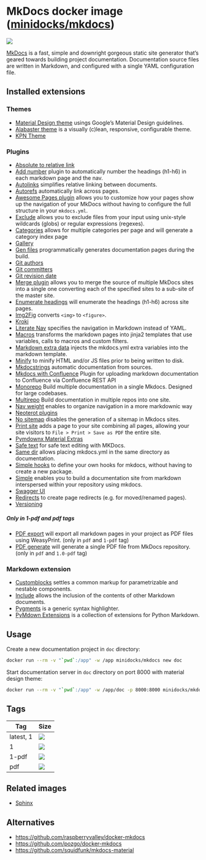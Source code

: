 MkDocs docker image ([minidocks/mkdocs](https://hub.docker.com/r/minidocks/mkdocs))
===================================================================================

![](https://www.fullstackpython.com/img/logos/mkdocs.jpg)

[MkDocs](https://www.mkdocs.org/) is a fast, simple and downright gorgeous
static site generator that’s geared towards building project documentation.
Documentation source files are written in Markdown, and configured with a single
YAML configuration file.

Installed extensions
--------------------

### Themes

- [Material Design theme](https://squidfunk.github.io/mkdocs-material/) usings
  Google’s Material Design guidelines.
- [Alabaster theme](https://mkdocs-alabaster.ale.sh/) is a visually (c)lean,
  responsive, configurable theme.
- [KPN Theme](https://kpn.github.io/mkdocs-kpn-theme/)

### Plugins

- [Absolute to relative link](https://github.com/sander76/mkdocs-abs-rel-plugin)
- [Add number](https://github.com/ignorantshr/mkdocs-add-number-plugin) plugin
  to automatically number the headings (h1-h6) in each markdown page and the
  nav.
- [Autolinks](https://github.com/midnightprioriem/mkdocs-autolinks-plugin/)
  simplifies relative linking between documents.
- [Autorefs](https://github.com/mkdocstrings/autorefs) automatically link across
  pages.
- [Awesome Pages
  plugin](https://github.com/lukasgeiter/mkdocs-awesome-pages-plugin) allows you
  to customize how your pages show up the navigation of your MkDocs without
  having to configure the full structure in your `mkdocs.yml`.
- [Exclude](https://github.com/apenwarr/mkdocs-exclude) allows you to exclude
  files from your input using unix-style wildcards (globs) or regular
  expressions (regexes).
- [Categories](https://github.com/EddyLuten/mkdocs-categories-plugin) allows for
  multiple categories per page and will generate a category index page
- [Gallery](https://smarie.github.io/mkdocs-gallery/)
- [Gen files](https://oprypin.github.io/mkdocs-gen-files/) programmatically
  generates documentation pages during the build.
- [Git authors](https://github.com/timvink/mkdocs-git-authors-plugin)
- [Git committers](https://github.com/ojacques/mkdocs-git-committers-plugin-2)
- [Git revision
  date](https://github.com/timvink/mkdocs-git-revision-date-localized-plugin)
- [Merge plugin](https://github.com/ovasquez/mkdocs-merge) allows you to merge
  the source of multiple MkDocs sites into a single one converting each of the
  specified sites to a sub-site of the master site.
- [Enumerate
  headings](https://github.com/timvink/mkdocs-enumerate-headings-plugin) will
  enumerate the headings (h1-h6) across site pages.
- [Img2Fig](https://github.com/stuebersystems/mkdocs-img2fig-plugin) converts
  `<img>` to `<figure>`.
- [Kroki](https://github.com/AVATEAM-IT-SYSTEMHAUS/mkdocs-kroki-plugin)
- [Literate Nav](https://oprypin.github.io/mkdocs-literate-nav/) specifies the
  navigation in Markdown instead of YAML.
- [Macros](https://github.com/fralau/mkdocs_macros_plugin) transforms the
  markdown pages into jinja2 templates that use variables, calls to macros and
  custom filters.
- [Markdown extra
  data](https://github.com/rosscdh/mkdocs-markdownextradata-plugin) injects the
  mkdocs.yml extra variables into the markdown template.
- [Minify](https://github.com/byrnereese/mkdocs-minify-plugin) to minify HTML
  and/or JS files prior to being written to disk.
- [Mkdocstrings](https://mkdocstrings.github.io/) automatic documentation from
  sources.
- [Mkdocs with
  Confluence](https://github.com/pawelsikora/mkdocs-with-confluence/) Plugin for
  uploading markdown documentation to Confluence via Confluence REST API
- [Monorepo](https://github.com/spotify/mkdocs-monorepo-plugin) Build multiple
  documentation in a single Mkdocs. Designed for large codebases.
- [Multirepo](https://github.com/jdoiro3/mkdocs-multirepo-plugin) Build
  documentation in multiple repos into one site.
- [Nav weight](https://github.com/shu307/mkdocs-nav-weight) enables to organize
  navigation in a more markdownic way
- [Neoterot plugins](https://www.neoteroi.dev/mkdocs-plugins/)
- [No sitemap](https://github.com/leonardehrenfried/mkdocs-no-sitemap-plugin)
  disables the generation of a sitemap in Mkdocs sites.
- [Print site](https://timvink.github.io/mkdocs-print-site-plugin/index.html)
  adds a page to your site combining all pages, allowing your site visitors to
  `File > Print > Save as PDF` the entire site.
- [Pymdownx Material
  Extras](https://github.com/facelessuser/mkdocs_pymdownx_material_extras)
- [Safe text](https://github.com/raimon49/mkdocs-safe-text-plugin) for safe text
  editing with MKDocs.
- [Same dir](https://oprypin.github.io/mkdocs-same-dir/) allows placing
  mkdocs.yml in the same directory as documentation.
- [Simple hooks](https://github.com/aklajnert/mkdocs-simple-hooks) to define
  your own hooks for mkdocs, without having to create a new package.
- [Simple](https://www.althack.dev/mkdocs-simple-plugin) enables you to build a
  documentation site from markdown interspersed within your repository using
  mkdocs.
- [Swagger UI](https://blueswen.github.io/mkdocs-swagger-ui-tag/)
- [Redirects](https://github.com/datarobot/mkdocs-redirects) to create page
  redirects (e.g. for moved/renamed pages).
- [Versioning](https://github.com/zayd62/mkdocs-versioning)

##### Only in 1-pdf and pdf tags

- [PDF export](https://github.com/zhaoterryy/mkdocs-pdf-export-plugin) will
  export all markdown pages in your project as PDF files using WeasyPrint. (only
  in `pdf` and `1-pdf` tag)
- [PDF generate](https://github.com/orzih/mkdocs-with-pdf) will generate a
  single PDF file from MkDocs repository. (only in `pdf` and `1.0-pdf` tag)

### Markdown extension

- [Customblocks](https://github.com/vokimon/markdown-customblocks) settles a
  common markup for parametrizable and nestable components.
- [Include](https://github.com/cmacmackin/markdown-include/) allows the
  inclusion of the contents of other Markdown documents.
- [Pygments](http://pygments.org/) is a generic syntax highlighter.
- [PyMdown Extensions](https://facelessuser.github.io/pymdown-extensions/) is a
  collection of extensions for Python Markdown.

Usage
-----

Create a new documentation project in `doc` directory:

```bash
docker run --rm -v "`pwd`:/app" -w /app minidocks/mkdocs new doc
```

Start documentation server in `doc` directory on port 8000 with material design
theme:

```bash
docker run --rm -v "`pwd`:/app" -w /app/doc -p 8000:8000 minidocks/mkdocs serve -a 0.0.0.0:8000 -t material
```

Tags
----

| Tag       | Size                                                                                                           |
|-----------|----------------------------------------------------------------------------------------------------------------|
| latest, 1 | ![](https://img.shields.io/docker/image-size/minidocks/mkdocs/latest?style=flat-square&logo=docker&label=size) |
| 1         | ![](https://img.shields.io/docker/image-size/minidocks/mkdocs/1?style=flat-square&logo=docker&label=size)      |
| 1-pdf     | ![](https://img.shields.io/docker/image-size/minidocks/mkdocs/1-pdf?style=flat-square&logo=docker&label=size)  |
| pdf       | ![](https://img.shields.io/docker/image-size/minidocks/mkdocs/pdf?style=flat-square&logo=docker&label=size)    |

Related images
--------------

- [Sphinx](https://github.com/minidocks/sphinx-doc)

Alternatives
------------

- https://github.com/raspberryvalley/docker-mkdocs
- https://github.com/pozgo/docker-mkdocs
- https://github.com/squidfunk/mkdocs-material
